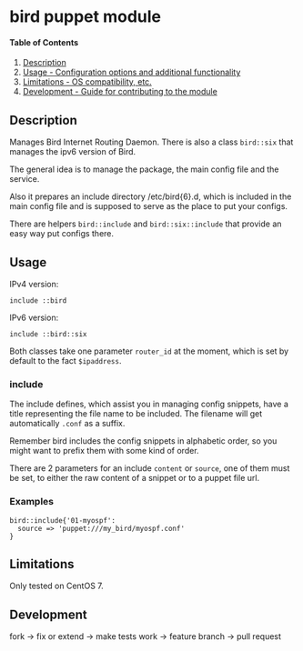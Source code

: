 # bird puppet module

#### Table of Contents

1. [Description](#description)
1. [Usage - Configuration options and additional functionality](#usage)
1. [Limitations - OS compatibility, etc.](#limitations)
1. [Development - Guide for contributing to the module](#development)

## Description

Manages Bird Internet Routing Daemon. There is also a class `bird::six` that
manages the ipv6 version of Bird.

The general idea is to manage the package, the main config file and the service.

Also it prepares an include directory /etc/bird{6}.d, which is included in
the main config file and is supposed to serve as the place to put your configs.

There are helpers `bird::include` and `bird::six::include` that provide an easy
way put configs there.

## Usage

IPv4 version:

`include ::bird`

IPv6 version:

`include ::bird::six`

Both classes take one parameter `router_id` at the moment, which is set by
default to the fact `$ipaddress`.

### include

The include defines, which assist you in managing config snippets, have a title
representing the file name to be included. The filename will get automatically
`.conf` as a suffix.

Remember bird includes the config snippets in alphabetic order, so you might
want to prefix them with some kind of order.

There are 2 parameters for an include `content` or `source`, one of them must
be set, to either the raw content of a snippet or to a puppet file url.

### Examples

```
bird::include{'01-myospf':
  source => 'puppet:///my_bird/myospf.conf'
}
```

## Limitations

Only tested on CentOS 7.

## Development

fork -> fix or extend -> make tests work -> feature branch -> pull request

